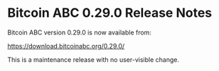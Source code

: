 # Bitcoin ABC 0.29.0 Release Notes

Bitcoin ABC version 0.29.0 is now available from:

  <https://download.bitcoinabc.org/0.29.0/>

This is a maintenance release with no user-visible change.
